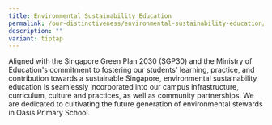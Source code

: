 ```yaml
---
title: Environmental Sustainability Education
permalink: /our-distinctiveness/environmental-sustainability-education/
description: ""
variant: tiptap
---
```

<p>Aligned with the Singapore Green Plan 2030 (SGP30) and the Ministry of
Education's commitment to fostering our students' learning, practice, and
contribution towards a sustainable Singapore, environmental sustainability
education is seamlessly incorporated into our campus infrastructure, curriculum,
culture and practices, as well as community partnerships. We are dedicated
to cultivating the future generation of environmental stewards in Oasis
Primary School.</p>
<p></p>